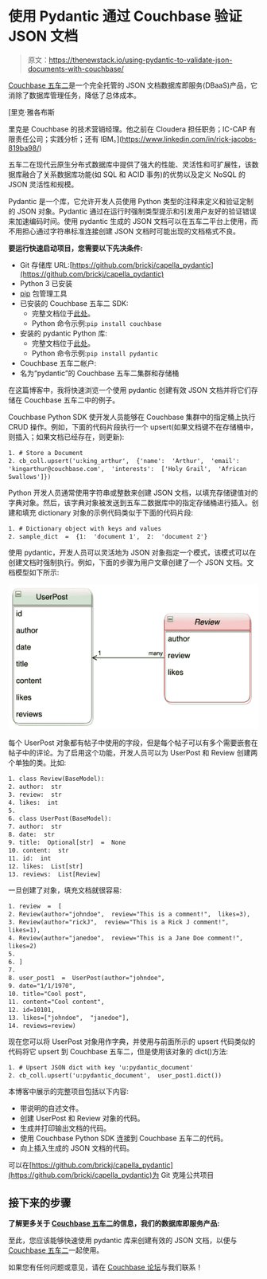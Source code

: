 # 使用 Pydantic 通过 Couchbase 验证 JSON 文档

> 原文：<https://thenewstack.io/using-pydantic-to-validate-json-documents-with-couchbase/>

[Couchbase 五车二](https://www.couchbase.com/products/capella)是一个完全托管的 JSON 文档数据库即服务(DBaaS)产品，它消除了数据库管理任务，降低了总体成本。

 [里克·雅各布斯

里克是 Couchbase 的技术营销经理。他之前在 Cloudera 担任职务；IC-CAP 有限责任公司；实践分析；还有 IBM。](https://www.linkedin.com/in/rick-jacobs-819ba98/) 

五车二在现代云原生分布式数据库中提供了强大的性能、灵活性和可扩展性，该数据库融合了关系数据库功能(如 SQL 和 ACID 事务)的优势以及定义 NoSQL 的 JSON 灵活性和规模。

Pydantic 是一个库，它允许开发人员使用 Python 类型的注释来定义和验证定制的 JSON 对象。Pydantic 通过在运行时强制类型提示和引发用户友好的验证错误来加速编码时间。使用 pydantic 生成的 JSON 文档可以在五车二平台上使用，而不用担心通过字符串标准连接创建 JSON 文档时可能出现的文档格式不良。

**要运行快速启动项目，您需要以下先决条件:**

*   Git 存储库 URL:[https://github.com/brickj/capella_pydantic](https://github.com/brickj/capella_pydantic)
*   Python 3 已安装
*   [pip](https://pypi.python.org/pypi/pip) 包管理工具
*   已安装的 Couchbase 五车二 SDK:
    *   完整文档位于[此处](https://docs.couchbase.com/python-sdk/current/hello-world/start-using-sdk.html)。
    *   Python 命令示例:`pip install couchbase`
*   安装的 pydantic Python 库:
    *   完整文档位于[此处](https://pydantic-docs.helpmanual.io/)。
    *   Python 命令示例:`pip install pydantic`
*   Couchbase 五车二帐户:
*   名为“pydantic”的 Couchbase 五车二集群和存储桶

在这篇博客中，我将快速浏览一个使用 pydantic 创建有效 JSON 文档并将它们存储在 Couchbase 五车二中的例子。

Couchbase Python SDK 使开发人员能够在 Couchbase 集群中的指定桶上执行 CRUD 操作。例如，下面的代码片段执行一个 upsert(如果文档键不在存储桶中，则插入；如果文档已经存在，则更新):

```
1. # Store a Document
2. cb_coll.upsert('u:king_arthur',  {'name':  'Arthur',  'email':  'kingarthur@couchbase.com',  'interests':  ['Holy Grail',  'African Swallows']})

```

Python 开发人员通常使用字符串或整数来创建 JSON 文档，以填充存储键值对的字典对象。然后，该字典对象被发送到五车二数据库中的指定存储桶进行插入。创建和填充 dictionary 对象的示例代码类似于下面的代码片段:

```
1. # Dictionary object with keys and values
2. sample_dict  =  {1:  'document 1',  2:  'document 2'}

```

使用 pydantic，开发人员可以灵活地为 JSON 对象指定一个模式，该模式可以在创建文档时强制执行。例如，下面的步骤为用户文章创建了一个 JSON 文档。文档模型如下所示:

![](img/4715c68f8fc02934d94c520414f1aa13.png)

每个 UserPost 对象都有帖子中使用的字段，但是每个帖子可以有多个需要嵌套在帖子中的评论。为了启用这个功能，开发人员可以为 UserPost 和 Review 创建两个单独的类。比如:

```
1. class Review(BaseModel):
2. author:  str
3. review:  str
4. likes:  int
5. 
6. class UserPost(BaseModel):
7. author:  str
8. date:  str
9. title:  Optional[str]  =  None
10. content:  str
11. id:  int
12. likes:  List[str]
13. reviews:  List[Review]

```

一旦创建了对象，填充文档就很容易:

```
​​1. review  =  [
2. Review(author="johndoe",  review="This is a comment!",  likes=3),
3. Review(author="rickJ",  review="This is a Rick J comment!",  likes=1),
4. Review(author="janedoe",  review="This is a Jane Doe comment!",  likes=2)
5.    
6. ]
7.    
8. user_post1  =  UserPost(author="johndoe",
9. date="1/1/1970",
10. title="Cool post",
11. content="Cool content",
12. id=10101,
13. likes=["johndoe",  "janedoe"],
14. reviews=review)

```

现在您可以将 UserPost 对象用作字典，并使用与前面所示的 upsert 代码类似的代码将它 upsert 到 Couchbase 五车二，但是使用该对象的 dict()方法:

```
1. # Upsert JSON dict with key 'u:pydantic_document'
2. cb_coll.upsert('u:pydantic_document',  user_post1.dict())

```

本博客中展示的完整项目包括以下内容:

*   带说明的自述文件。
*   创建 UserPost 和 Review 对象的代码。
*   生成并打印输出文档的代码。
*   使用 Couchbase Python SDK 连接到 Couchbase 五车二的代码。
*   向上插入生成的 JSON 文档的代码。

可以在[https://github.com/brickj/capella_pydantic](https://github.com/brickj/capella_pydantic)为 Git 克隆公共项目

## **接下来的步骤**

**了解更多关于 [Couchbase 五车二](https://www.couchbase.com/products/capella)的信息，我们的数据库即服务产品:**

至此，您应该能够快速使用 pydantic 库来创建有效的 JSON 文档，以便与 [Couchbase 五车二](https://www.couchbase.com/products/capella)一起使用。

如果您有任何问题或意见，请在 [Couchbase 论坛](https://forums.couchbase.com/)与我们联系！

<svg xmlns:xlink="http://www.w3.org/1999/xlink" viewBox="0 0 68 31" version="1.1"><title>Group</title> <desc>Created with Sketch.</desc></svg>